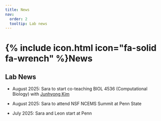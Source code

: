 ```yaml
---
title: News
nav:
  order: 2
  tooltip: Lab news
---
```


# {% include icon.html icon="fa-solid fa-wrench" %}News

## Lab News

* August 2025: Sara to start co-teaching BIOL 4536 (Computational Biology) with [Junhyong Kim](https://kim.bio.upenn.edu/)

* August 2025: Sara to attend NSF NCEMS Summit at Penn State

* July 2025: Sara and Leon start at Penn
